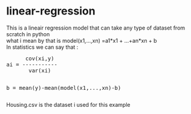 ﻿# linear-regression
 
<div>This is a  lineair regression model that can take any type of dataset from scratch in python </div>
<div>what i mean by that is model(x1,...,xn) =a1*x1 + ...+an*xn + b </div>

<div>In statistics we can say that : <div> 
<pre>
      cov(xi,y)
ai = ----------- 
       var(xi)

b  = mean(y)-mean(model(x1,...,xn)-b)
</pre>
<div>Housing.csv is the dataset i used for this example </div>
